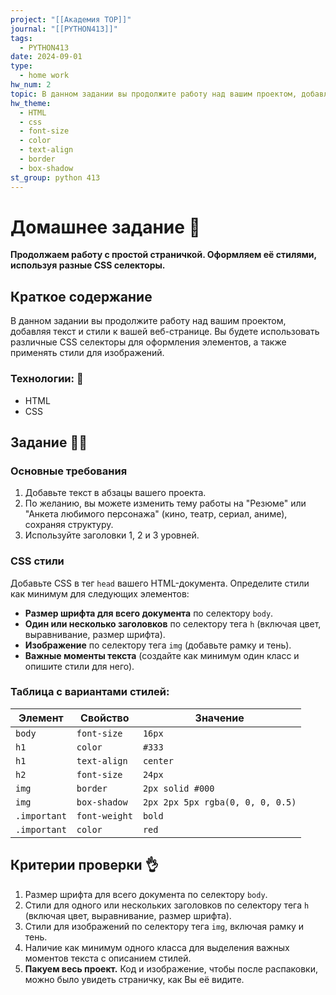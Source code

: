 ```yaml
---
project: "[[Академия TOP]]"
journal: "[[PYTHON413]]"
tags:
  - PYTHON413
date: 2024-09-01
type:
  - home work
hw_num: 2
topic: В данном задании вы продолжите работу над вашим проектом, добавляя текст и стили к вашей веб-странице. Вы будете использовать различные CSS селекторы для оформления элементов, а также применять стили для изображений.
hw_theme:
  - HTML
  - css
  - font-size
  - color
  - text-align
  - border
  - box-shadow
st_group: python 413
---
```

# Домашнее задание 📃
**Продолжаем работу с простой страничкой. Оформляем её стилями, используя разные CSS селекторы.**

## Краткое содержание 
В данном задании вы продолжите работу над вашим проектом, добавляя текст и стили к вашей веб-странице. Вы будете использовать различные CSS селекторы для оформления элементов, а также применять стили для изображений.

### Технологии: 🦾
- HTML
- CSS

## Задание 👷‍♂️

### Основные требования
1. Добавьте текст в абзацы вашего проекта.
2. По желанию, вы можете изменить тему работы на "Резюме" или "Анкета любимого персонажа" (кино, театр, сериал, аниме), сохраняя структуру.
3. Используйте заголовки 1, 2 и 3 уровней.

### CSS стили
Добавьте CSS в тег `head` вашего HTML-документа. Определите стили как минимум для следующих элементов:

- **Размер шрифта для всего документа** по селектору `body`.
- **Один или несколько заголовков** по селектору тега `h` (включая цвет, выравнивание, размер шрифта).
- **Изображение** по селектору тега `img` (добавьте рамку и тень).
- **Важные моменты текста** (создайте как минимум один класс и опишите стили для него).

### Таблица с вариантами стилей:

| Элемент      | Свойство      | Значение                         |
| ------------ | ------------- | -------------------------------- |
| `body`       | `font-size`   | `16px`                           |
| `h1`         | `color`       | `#333`                           |
| `h1`         | `text-align`  | `center`                         |
| `h2`         | `font-size`   | `24px`                           |
| `img`        | `border`      | `2px solid #000`                 |
| `img`        | `box-shadow`  | `2px 2px 5px rgba(0, 0, 0, 0.5)` |
| `.important` | `font-weight` | `bold`                           |
| `.important` | `color`       | `red`                            |

## Критерии проверки 👌
1. Размер шрифта для всего документа по селектору `body`.
2. Стили для одного или нескольких заголовков по селектору тега `h` (включая цвет, выравнивание, размер шрифта).
3. Стили для изображений по селектору тега `img`, включая рамку и тень.
4. Наличие как минимум одного класса для выделения важных моментов текста с описанием стилей.
5. **Пакуем весь проект.** Код и изображение, чтобы после распаковки, можно было увидеть страничку, как Вы её видите. 